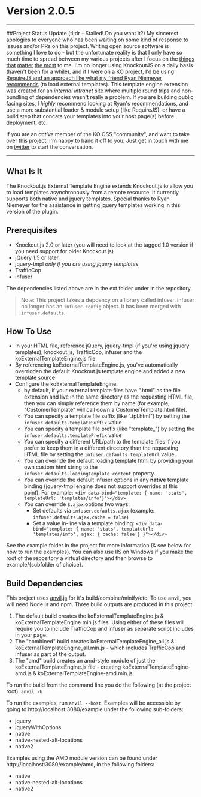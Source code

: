 # Version 2.0.5

________
##Project Status Update (tl;dr - Stalled! Do you want it?)
My sincerest apologies to everyone who has been waiting on some kind of response to issues and/or PRs on this project. Writing open source software is something I love to do - but the unfortunate reality is that I only have so much time to spread between my various projects after I focus on the [things](http://instagram.com/p/ZN_0-DCAby/) [that](http://instagram.com/p/aXfZ_AiAT2/) [matter](http://instagram.com/p/jtDCDgCAVE/) [the most](http://instagram.com/p/nYXz4cCAbP/) to me. I'm no longer using KnockoutJS on a daily basis (haven't been for a while), and if I were on a KO project, I'd be using [RequireJS and an approach like what my friend Ryan Niemeyer recommends](http://www.knockmeout.net/2013/05/knockout-amd-helpers-plugin.html) (to load external templates). This template engine extension was created for an *internal intranet* site where multiple round trips and non-bundling of dependencies wasn't really a problem. If you are building public facing sites, I *highly* recommend looking at Ryan's recommendations, and use a more substantial loader & module setup (like RequireJS), or have a build step that concats your templates into your host page(s) before deployment, etc.

If you are an *active* member of the KO OSS "community", and want to take over this project, I'm happy to hand it off to you. Just get in touch with me on [twitter](https://twitter.com/ifandelse) to start the conversation.
________

## What Is It

The Knockout.js External Template Engine extends Knockout.js to allow you to load templates asynchronously from a remote resource.
It currently supports both native and jquery templates.  Special thanks to Ryan Niemeyer for the assistance in getting jquery templates working in this version of the plugin.

## Prerequisites
* Knockout.js 2.0 or later (you will need to look at the tagged 1.0 version if you need support for older Knockout.js)
* jQuery 1.5 or later
* jquery-tmpl *only if you are using jquery templates*
* TrafficCop
* infuser

The dependencies listed above are in the ext folder under in the repository.

> Note: This project takes a depdency on a library called infuser.  infuser no longer has an `infuser.config` object.  It has been merged with `infuser.defaults`.

## How To Use

* In your HTML file, reference jQuery, jquery-tmpl (if you're using jquery templates), knockout.js, TrafficCop, infuser and the koExternalTemplateEngine.js file
* By referencing koExternalTemplateEngine.js, you've automatically overridden the default Knockout.js template engine and added a new template source
* Configure the koExternalTemplateEngine:
    * by default, if your external template files have ".html" as the file extension and live in the same directory as the requesting HTML file, then you can simply reference them by name (for example, "CustomerTemplate" will call down a CustomerTemplate.html file).
    * You can specify a template file suffix (like ".tpl.html") by setting the `infuser.defaults.templateSuffix` value
    * You can specify a template file prefix (like "template_") by setting the `infuser.defaults.templatePrefix` value
    * You can specify a different URL/path to the template files if you prefer to keep them in a different directory than the requesting HTML file by setting the `infuser.defaults.templateUrl` value.
    * You can override the default loading template html by providing your own custom html string to the `infuser.defaults.loadingTemplate.content` property.
    * You can override the default infuser options in any **native** template binding (jquery-tmpl engine does not support overrides at this point).  For example: `<div data-bind="template: { name: 'stats', templateUrl: 'templates/info'}"></div>`
    * You can override `$.ajax` options two ways:
        * Set defaults via `infuser.defaults.ajax` (example: `infuser.defaults.ajax.cache = false`)
        * Set a value in-line via a template binding: `<div data-bind="template: { name: 'stats', templateUrl: 'templates/info', ajax: { cache: false } }"></div>`

See the example folder in the project for more information (& see below for how to run the examples).
You can also use IIS on Windows if you make the root of the repository a virtual directory and then browse to example/{subfolder of choice}.

## Build Dependencies
This project uses [anvil.js](http://appendTo.github.com/anvil.js) for it's build/combine/minify/etc.  To use anvil, you will need Node.js and npm.
Three build outputs are produced in this project:

1) The default build creates the koExternalTemplateEngine.js & koExternalTemplateEngine.min.js files.  Using either of these files will require you to include TrafficCop and infuser as separate script includes in your page.
2) The "combined" build creates koExternalTemplateEngine_all.js & koExternalTemplateEngine_all.min.js - which includes TrafficCop and infuser as part of the output.
3) The "amd" build creates an amd-style module of just the koExternalTemplateEngine.js file - creating koExternalTemplateEngine-amd.js & koExternalTemplateEngine-amd.min.js.

To run the build from the command line you do the following (at the project root): `anvil -b`

To run the examples, run `anvil --host`.  Examples will be accessible by going to http://localhost:3080/example under the following sub-folders:

* jquery
* jqueryWithOptions
* native
* native-nested-alt-locations
* native2

Examples using the AMD module version can be found under http://localhost:3080/example/amd, in the following folders:

* native
* native-nested-alt-locations
* native2